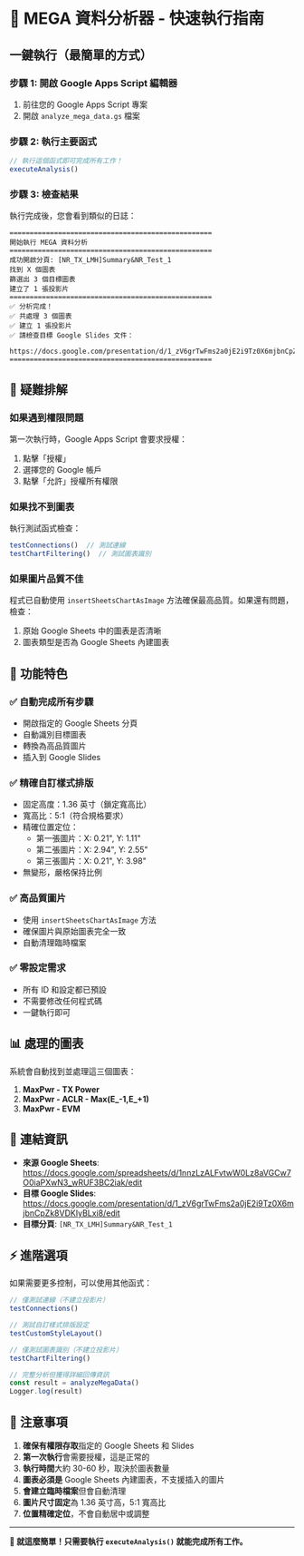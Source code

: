 # 🚀 MEGA 資料分析器 - 快速執行指南

## 一鍵執行（最簡單的方式）

### 步驟 1: 開啟 Google Apps Script 編輯器
1. 前往您的 Google Apps Script 專案
2. 開啟 `analyze_mega_data.gs` 檔案

### 步驟 2: 執行主要函式
```javascript
// 執行這個函式即可完成所有工作！
executeAnalysis()
```

### 步驟 3: 檢查結果
執行完成後，您會看到類似的日誌：

```
==================================================
開始執行 MEGA 資料分析
==================================================
成功開啟分頁: [NR_TX_LMH]Summary&NR_Test_1
找到 X 個圖表
篩選出 3 個目標圖表
建立了 1 張投影片
==================================================
✅ 分析完成！
✅ 共處理 3 個圖表
✅ 建立 1 張投影片
✅ 請檢查目標 Google Slides 文件：
   https://docs.google.com/presentation/d/1_zV6grTwFms2a0jE2i9Tz0X6mjbnCpZk8VDKIyBLxi8/edit
==================================================
```

## 🔧 疑難排解

### 如果遇到權限問題
第一次執行時，Google Apps Script 會要求授權：
1. 點擊「授權」
2. 選擇您的 Google 帳戶
3. 點擊「允許」授權所有權限

### 如果找不到圖表
執行測試函式檢查：
```javascript
testConnections()  // 測試連線
testChartFiltering()  // 測試圖表識別
```

### 如果圖片品質不佳
程式已自動使用 `insertSheetsChartAsImage` 方法確保最高品質。如果還有問題，檢查：
1. 原始 Google Sheets 中的圖表是否清晰
2. 圖表類型是否為 Google Sheets 內建圖表

## 🎯 功能特色

### ✅ 自動完成所有步驟
- 開啟指定的 Google Sheets 分頁
- 自動識別目標圖表
- 轉換為高品質圖片
- 插入到 Google Slides

### ✅ 精確自訂樣式排版
- 固定高度：1.36 英寸（鎖定寬高比）
- 寬高比：5:1（符合規格要求）
- 精確位置定位：
  - 第一張圖片：X: 0.21", Y: 1.11"
  - 第二張圖片：X: 2.94", Y: 2.55"
  - 第三張圖片：X: 0.21", Y: 3.98"
- 無變形，嚴格保持比例

### ✅ 高品質圖片
- 使用 `insertSheetsChartAsImage` 方法
- 確保圖片與原始圖表完全一致
- 自動清理臨時檔案

### ✅ 零設定需求
- 所有 ID 和設定都已預設
- 不需要修改任何程式碼
- 一鍵執行即可

## 📊 處理的圖表

系統會自動找到並處理這三個圖表：
1. **MaxPwr - TX Power**
2. **MaxPwr - ACLR - Max(E_-1,E_+1)**
3. **MaxPwr - EVM**

## 🔗 連結資訊

- **來源 Google Sheets**: https://docs.google.com/spreadsheets/d/1nnzLzALFvtwW0Lz8aVGCw7O0iaPXwN3_wRUF3BC2iak/edit
- **目標 Google Slides**: https://docs.google.com/presentation/d/1_zV6grTwFms2a0jE2i9Tz0X6mjbnCpZk8VDKIyBLxi8/edit
- **目標分頁**: `[NR_TX_LMH]Summary&NR_Test_1`

## ⚡ 進階選項

如果需要更多控制，可以使用其他函式：

```javascript
// 僅測試連線（不建立投影片）
testConnections()

// 測試自訂樣式排版設定
testCustomStyleLayout()

// 僅測試圖表識別（不建立投影片）
testChartFiltering()

// 完整分析但獲得詳細回傳資訊
const result = analyzeMegaData()
Logger.log(result)
```

## 📝 注意事項

1. **確保有權限存取**指定的 Google Sheets 和 Slides
2. **第一次執行**會需要授權，這是正常的
3. **執行時間**大約 30-60 秒，取決於圖表數量
4. **圖表必須是** Google Sheets 內建圖表，不支援插入的圖片
5. **會建立臨時檔案**但會自動清理
6. **圖片尺寸固定**為 1.36 英寸高，5:1 寬高比
7. **位置精確定位**，不會自動居中或調整

---

**🎉 就這麼簡單！只需要執行 `executeAnalysis()` 就能完成所有工作。**
